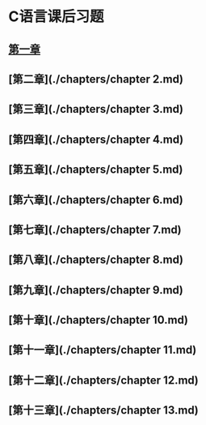 # C语言课后习题

## [第一章](chapters/chapter1.md)

## [第二章](./chapters/chapter 2.md)

## [第三章](./chapters/chapter 3.md)

## [第四章](./chapters/chapter 4.md)

## [第五章](./chapters/chapter 5.md)

## [第六章](./chapters/chapter 6.md)

## [第七章](./chapters/chapter 7.md)

## [第八章](./chapters/chapter 8.md)

## [第九章](./chapters/chapter 9.md)

## [第十章](./chapters/chapter 10.md)

## [第十一章](./chapters/chapter 11.md)

## [第十二章](./chapters/chapter 12.md)

## [第十三章](./chapters/chapter 13.md)


